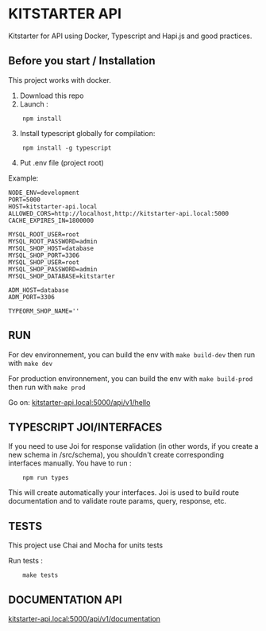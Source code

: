 # KITSTARTER API

Kitstarter for API using Docker, Typescript and Hapi.js and good practices.

## Before you start / Installation

This project works with docker.

1.  Download this repo
2.  Launch :

```
    npm install
```

3.  Install typescript globally for compilation:

```
    npm install -g typescript
```

4. Put .env file (project root)

Example:

```
NODE_ENV=development
PORT=5000
HOST=kitstarter-api.local
ALLOWED_CORS=http://localhost,http://kitstarter-api.local:5000
CACHE_EXPIRES_IN=1800000

MYSQL_ROOT_USER=root
MYSQL_ROOT_PASSWORD=admin
MYSQL_SHOP_HOST=database
MYSQL_SHOP_PORT=3306
MYSQL_SHOP_USER=root
MYSQL_SHOP_PASSWORD=admin
MYSQL_SHOP_DATABASE=kitstarter

ADM_HOST=database
ADM_PORT=3306

TYPEORM_SHOP_NAME=''
```

## RUN

For dev environnement, you can build the env with `make build-dev` then run with `make dev`

For production environnement, you can build the env with `make build-prod` then run with `make prod`

Go on: [kitstarter-api.local:5000/api/v1/hello](kitstarter-api.local:5000/api/v1/hello)

## TYPESCRIPT JOI/INTERFACES

If you need to use Joi for response validation (in other words, if you create a new schema in /src/schema), you shouldn't create corresponding interfaces manually. You have to run :

```
    npm run types
```

This will create automatically your interfaces.
Joi is used to build route documentation and to validate route params, query, response, etc.

## TESTS

This project use Chai and Mocha for units tests

Run tests :

```
    make tests
```

## DOCUMENTATION API

[kitstarter-api.local:5000/api/v1/documentation](kitstarter-api.local:5000/api/v1/documentation)

